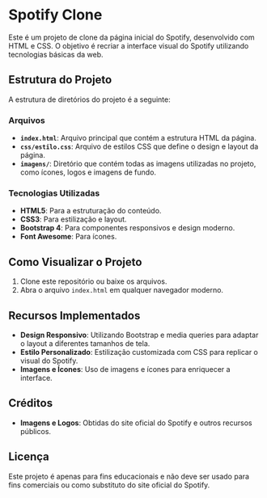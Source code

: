 # Spotify Clone

Este é um projeto de clone da página inicial do Spotify, desenvolvido com HTML e CSS. O objetivo é recriar a interface visual do Spotify utilizando tecnologias básicas da web.

## Estrutura do Projeto

A estrutura de diretórios do projeto é a seguinte:

### Arquivos

- **`index.html`**: Arquivo principal que contém a estrutura HTML da página.
- **`css/estilo.css`**: Arquivo de estilos CSS que define o design e layout da página.
- **`imagens/`**: Diretório que contém todas as imagens utilizadas no projeto, como ícones, logos e imagens de fundo.

### Tecnologias Utilizadas

- **HTML5**: Para a estruturação do conteúdo.
- **CSS3**: Para estilização e layout.
- **Bootstrap 4**: Para componentes responsivos e design moderno.
- **Font Awesome**: Para ícones.

## Como Visualizar o Projeto

1. Clone este repositório ou baixe os arquivos.
2. Abra o arquivo `index.html` em qualquer navegador moderno.

## Recursos Implementados

- **Design Responsivo**: Utilizando Bootstrap e media queries para adaptar o layout a diferentes tamanhos de tela.
- **Estilo Personalizado**: Estilização customizada com CSS para replicar o visual do Spotify.
- **Imagens e Ícones**: Uso de imagens e ícones para enriquecer a interface.

## Créditos
- **Imagens e Logos**: Obtidas do site oficial do Spotify e outros recursos públicos.

## Licença

Este projeto é apenas para fins educacionais e não deve ser usado para fins comerciais ou como substituto do site oficial do Spotify.
